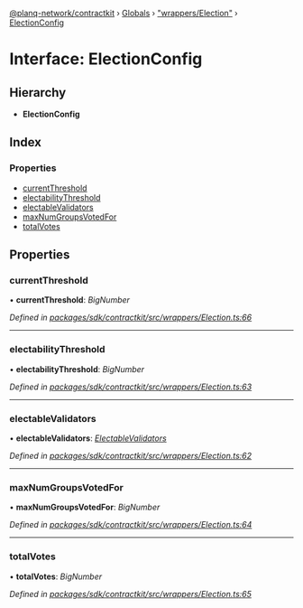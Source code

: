 [@planq-network/contractkit](../README.md) › [Globals](../globals.md) › ["wrappers/Election"](../modules/_wrappers_election_.md) › [ElectionConfig](_wrappers_election_.electionconfig.md)

# Interface: ElectionConfig

## Hierarchy

* **ElectionConfig**

## Index

### Properties

* [currentThreshold](_wrappers_election_.electionconfig.md#currentthreshold)
* [electabilityThreshold](_wrappers_election_.electionconfig.md#electabilitythreshold)
* [electableValidators](_wrappers_election_.electionconfig.md#electablevalidators)
* [maxNumGroupsVotedFor](_wrappers_election_.electionconfig.md#maxnumgroupsvotedfor)
* [totalVotes](_wrappers_election_.electionconfig.md#totalvotes)

## Properties

###  currentThreshold

• **currentThreshold**: *BigNumber*

*Defined in [packages/sdk/contractkit/src/wrappers/Election.ts:66](https://github.com/planq-network/planq-sdk/blob/master/packages/sdk/contractkit/src/wrappers/Election.ts#L66)*

___

###  electabilityThreshold

• **electabilityThreshold**: *BigNumber*

*Defined in [packages/sdk/contractkit/src/wrappers/Election.ts:63](https://github.com/planq-network/planq-sdk/blob/master/packages/sdk/contractkit/src/wrappers/Election.ts#L63)*

___

###  electableValidators

• **electableValidators**: *[ElectableValidators](_wrappers_election_.electablevalidators.md)*

*Defined in [packages/sdk/contractkit/src/wrappers/Election.ts:62](https://github.com/planq-network/planq-sdk/blob/master/packages/sdk/contractkit/src/wrappers/Election.ts#L62)*

___

###  maxNumGroupsVotedFor

• **maxNumGroupsVotedFor**: *BigNumber*

*Defined in [packages/sdk/contractkit/src/wrappers/Election.ts:64](https://github.com/planq-network/planq-sdk/blob/master/packages/sdk/contractkit/src/wrappers/Election.ts#L64)*

___

###  totalVotes

• **totalVotes**: *BigNumber*

*Defined in [packages/sdk/contractkit/src/wrappers/Election.ts:65](https://github.com/planq-network/planq-sdk/blob/master/packages/sdk/contractkit/src/wrappers/Election.ts#L65)*
